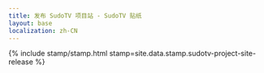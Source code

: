 ```yaml
---
title: 发布 SudoTV 项目站 - SudoTV 贴纸
layout: base
localization: zh-CN
---
```


{% include stamp/stamp.html
    stamp=site.data.stamp.sudotv-project-site-release
%}